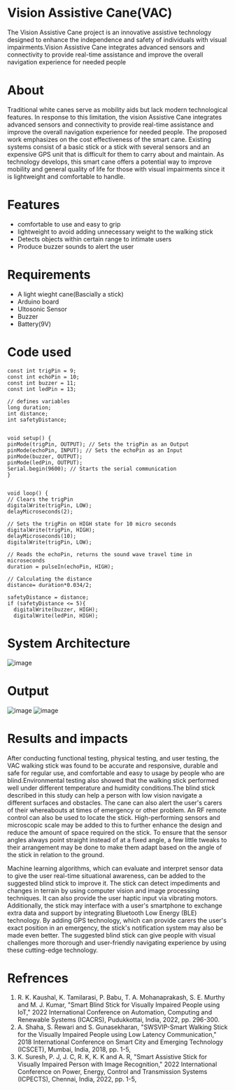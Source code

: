 # Vision Assistive Cane(VAC)
The Vision Assistive Cane project is an innovative assistive technology designed to enhance the independence and safety of individuals with visual impairments.Vision Assistive Cane integrates advanced sensors and connectivity to provide real-time assistance and improve the overall navigation experience for needed people
# About
Traditional white canes serve as mobility aids but lack modern technological features. In response to this limitation, the vision Assistive Cane integrates advanced sensors and connectivity to provide real-time assistance and improve the overall navigation experience for needed people.  The proposed work emphasizes on the cost effectiveness of the smart cane. Existing systems consist of a basic stick or a stick with several sensors and an expensive GPS unit that is difficult for them to carry about and maintain. As technology develops, this smart cane offers a potential way to improve mobility and general quality of life for those with visual impairments since it is lightweight and comfortable to handle.
# Features
* comfortable to use and easy to grip
* lightweight to avoid adding unnecessary weight to the walking stick
* Detects objects within certain range to intimate users
* Produce buzzer sounds to alert the user
# Requirements
* A light wieght cane(Bascially a stick)
* Arduino board
* Ultosonic Sensor
* Buzzer
* Battery(9V)
# Code used
```
const int trigPin = 9;
const int echoPin = 10;
const int buzzer = 11;
const int ledPin = 13;

// defines variables
long duration;
int distance;
int safetyDistance;


void setup() {
pinMode(trigPin, OUTPUT); // Sets the trigPin as an Output
pinMode(echoPin, INPUT); // Sets the echoPin as an Input
pinMode(buzzer, OUTPUT);
pinMode(ledPin, OUTPUT);
Serial.begin(9600); // Starts the serial communication
}


void loop() {
// Clears the trigPin
digitalWrite(trigPin, LOW);
delayMicroseconds(2);

// Sets the trigPin on HIGH state for 10 micro seconds
digitalWrite(trigPin, HIGH);
delayMicroseconds(10);
digitalWrite(trigPin, LOW);

// Reads the echoPin, returns the sound wave travel time in microseconds
duration = pulseIn(echoPin, HIGH);

// Calculating the distance
distance= duration*0.034/2;

safetyDistance = distance;
if (safetyDistance <= 5){
  digitalWrite(buzzer, HIGH);
  digitalWrite(ledPin, HIGH);
```
# System Architecture
![image](https://github.com/sanjay1325/Vision-assistive-cane-VAC-/assets/112951070/8703c19f-723c-442f-a223-6f14768903db)
# Output
![image](https://github.com/sanjay1325/Vision-assistive-cane-VAC-/assets/112951070/721105f6-1097-4824-9853-3838085a6df0)
![image](https://github.com/sanjay1325/Vision-assistive-cane-VAC-/assets/112951070/50c869b6-03ef-4ab5-84c2-fc785aae5006)
# Results and impacts
After conducting functional testing, physical testing, and user testing, the VAC walking stick was found to be accurate and responsive, durable and safe for regular use, and comfortable and easy to usage by people who are  blind.Environmental testing also showed that the walking stick performed well under different temperature and humidity conditions.The blind stick described in this study can help a person with low vision navigate a different surfaces and obstacles. The cane can also alert the user's carers of their whereabouts at times of emergency or other problem. An RF remote control can also be used to locate the stick. High-performing sensors and microscopic scale may be added to this to further enhance the design and reduce the amount of space required on the stick. To ensure that the sensor angles always point straight instead of at a fixed angle, a few little tweaks to their arrangement may be done to make them adapt based on the angle of the stick in relation to the ground. 

Machine learning algorithms, which can evaluate and interpret sensor data to give the user real-time situational awareness, can be added to the suggested blind stick to improve it. The stick can detect impediments and changes in terrain by using computer vision and image processing techniques. It can also provide the user haptic input via vibrating motors. Additionally, the stick may interface with a user's smartphone to exchange extra data and support by integrating Bluetooth Low Energy (BLE) technology. By adding GPS technology, which can provide carers the user's exact position in an emergency, the stick's notification system may also be made even better. The suggested blind stick can give people with visual challenges  more thorough and user-friendly navigating experience by using these cutting-edge technology.

# Refrences
1.	R. K. Kaushal, K. Tamilarasi, P. Babu, T. A. Mohanaprakash, S. E. Murthy and M. J. Kumar, "Smart Blind Stick for Visually Impaired People using IoT," 2022 International Conference on Automation, Computing and Renewable Systems (ICACRS), Pudukkottai, India, 2022, pp. 296-300.
2.	A. Shaha, S. Rewari and S. Gunasekharan, "SWSVIP-Smart Walking Stick for the Visually Impaired People using Low Latency Communication," 2018 International Conference on Smart City and Emerging Technology (ICSCET), Mumbai, India, 2018, pp. 1-5,
3.	K. Suresh, P. J, J. C, R. K, K. K and A. R, "Smart Assistive Stick for Visually Impaired Person with Image Recognition," 2022 International Conference on Power, Energy, Control and Transmission Systems (ICPECTS), Chennai, India, 2022, pp. 1-5,



